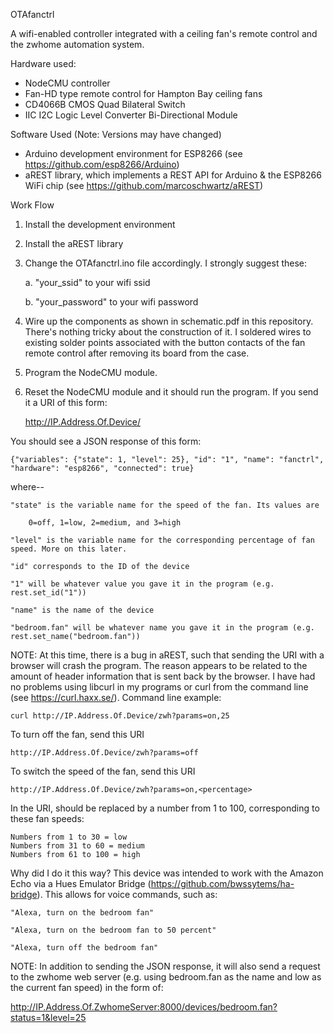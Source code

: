 OTAfanctrl

A wifi-enabled controller integrated with a ceiling fan's remote control and the zwhome automation system.

Hardware used:
- NodeCMU controller
- Fan-HD type remote control for Hampton Bay ceiling fans
- CD4066B CMOS Quad Bilateral Switch
- IIC I2C Logic Level Converter Bi-Directional Module

Software Used (Note: Versions may have changed)
- Arduino development environment for ESP8266 (see https://github.com/esp8266/Arduino)
- aREST library, which implements a REST API for Arduino & the ESP8266 WiFi chip (see https://github.com/marcoschwartz/aREST)

Work Flow

1. Install the development environment

2. Install the aREST library

3. Change the OTAfanctrl.ino file accordingly. I strongly suggest these:

   a. "your_ssid" to your wifi ssid

   b. "your_password" to your wifi password

4. Wire up the components as shown in schematic.pdf in this repository. There's nothing tricky about the construction of it. I soldered wires to existing solder points associated with the button contacts of the fan remote control after removing its board from the case.

5. Program the NodeCMU module.

6. Reset the NodeCMU module and it should run the program. If you send it a URI of this form:

	http://IP.Address.Of.Device/

You should see a JSON response of this form:

    {"variables": {"state": 1, "level": 25}, "id": "1", "name": "fanctrl", "hardware": "esp8266", "connected": true}
	
where--

    "state" is the variable name for the speed of the fan. Its values are

		0=off, 1=low, 2=medium, and 3=high
        
    "level" is the variable name for the corresponding percentage of fan speed. More on this later.

    "id" corresponds to the ID of the device

    "1" will be whatever value you gave it in the program (e.g. rest.set_id("1"))

    "name" is the name of the device

    "bedroom.fan" will be whatever name you gave it in the program (e.g. rest.set_name("bedroom.fan"))
    
NOTE: At this time, there is a bug in aREST, such that sending the URI with a browser will crash the program. The reason appears to be related to the amount of header information that is sent back by the browser. I have had no problems using libcurl in my programs or curl from the command line (see https://curl.haxx.se/).
Command line example:

	curl http://IP.Address.Of.Device/zwh?params=on,25
    
To turn off the fan, send this URI

    http://IP.Address.Of.Device/zwh?params=off

To switch the speed of the fan, send this URI

    http://IP.Address.Of.Device/zwh?params=on,<percentage>
   
In the URI, <percentage> should be replaced by a number from 1 to 100, corresponding to these fan speeds:

    Numbers from 1 to 30 = low
    Numbers from 31 to 60 = medium
    Numbers from 61 to 100 = high
    
Why did I do it this way? This device was intended to work with the Amazon Echo via a Hues Emulator Bridge (https://github.com/bwssytems/ha-bridge). This allows for voice commands, such as:

    "Alexa, turn on the bedroom fan"

    "Alexa, turn on the bedroom fan to 50 percent"

    "Alexa, turn off the bedroom fan"
    
NOTE: In addition to sending the JSON response, it will also send a request to the zwhome web server (e.g. using bedroom.fan as the name and low as the current fan speed) in the form of:

http://IP.Address.Of.ZwhomeServer:8000/devices/bedroom.fan?status=1&level=25

